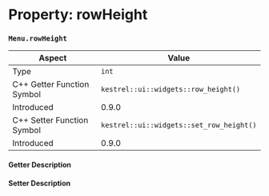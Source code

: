 
# Property: rowHeight
### `Menu.rowHeight`

| Aspect | Value |
| --- | --- |
| Type | `int` |
| C++ Getter Function Symbol | `kestrel::ui::widgets::row_height()` |
| Introduced | 0.9.0 |
| C++ Setter Function Symbol | `kestrel::ui::widgets::set_row_height()` |
| Introduced | 0.9.0 |

#### Getter Description

#### Setter Description

